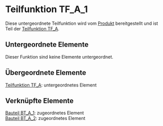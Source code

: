 # Teilfunktion TF_A_1
Diese untergeordnete Teilfunktion wird vom [Produkt](Produkt.md) bereitgestellt und ist Teil der [Teilfunktion TF_A](TF_A.md).

## Untergeordnete Elemente
Dieser Funktion sind keine Elemente untergeordnet.

## Übergeordnete Elemente
[Teilfunktion TF_A](TF_A.md): untergeordnetes Element

## Verknüpfte Elemente
[Bauteil BT_A_1](BT_A_1.md): zugeordnetes Element  
[Bauteil BT_A_2](BT_A_2.md): zugeordnetes Element